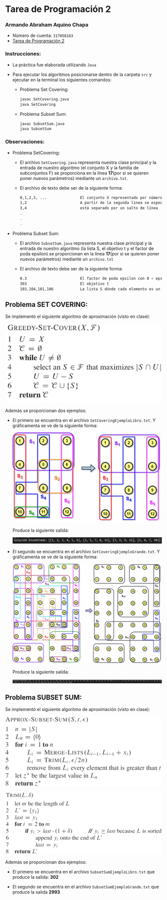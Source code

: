 # Tarea de Programación 2

### Armando Abraham Aquino Chapa

- Número de cuenta: `317058163`
- [Tarea de Programación 2][liga-tarea-2]

### Instrucciones:

* La práctica fue elaborada utilizando `Java`

* Para ejecutar los algoritmos posicionarse dentro de la carpeta `src` y ejecutar en la terminal los siguientes comandos:

   - Problema Set Covering:
      ```bash
      javac SetCovering.java
      java SetCovering
      ```

   - Problema Subset Sum:
      ```bash
      javac SubsetSum.java
      java SubsetSum
      ```

### Observaciones:


* Problema SetCovering:
   - El archivo `SetCovering.java` representa nuestra clase principal y la entrada de nuestro algoritmo (el conjunto X y la familia de subconjuntos F) se proporciona en la línea **17**(por si se quieren poner nuevos parámetros) mediante un `archivo.txt`. 

   - El archivo de texto debe ser de la siguiente forma:
      
       ```bash
       0,1,2,3, ...               El conjunto X representado por números enteros separados por una coma
       1,2                        A partir de la segunda linea se especifican la familia F dónde cada subconjunto 
       3,4                        está separado por un salto de línea  
       .
       .
       .
       ```

* Problema Subset Sum:
   
   - El archivo `SubsetSum.java` representa nuestra clase principal y la entrada de nuestro algoritmo (la lista S, el objetivo t y el factor de poda epsilon) se proporcionan en la línea **17**(por si se quieren poner nuevos parámetros) mediante un `archivo.txt`

   - El archivo de texto debe ser de la siguiente forma:
      
       ```bash
       0.3                        El factor de poda epsilon con 0 < epsilon < 1
       303                        El objetivo t
       103,104,101,106            La lista S dónde cada elemento es un número entero y se separa por una coma
       ```
      

## Problema SET COVERING:

Se implementó el siguiente algoritmo de aproximación (visto en clase):

![](imgs/greedysetcover.png)

Además se proporcionan dos ejemplos:

 - El primero se encuentra en el archivo `SetCoveringEjemploLibro.txt`. Y gráficamenta se ve de la siguiente forma:
    
   ![](imgs/soluciongrafica1facil.png)

   Produce la siguiente salida:

   ![](imgs/solucion1facil.png)

- El segundo se encuentra en el archivo `SetCoveringEjemploGrande.txt`. Y gráficamenta se ve de la siguiente forma:

  ![](imgs/soluciongrafica1grande.png)

  Produce la siguiente salida:

  ![](imgs/solucion1grande.png)

## Problema SUBSET SUM:

Se implementó el siguiente algoritmo de aproximación (visto en clase):

![](imgs/SUBSETSUM.png)

![](imgs/trim.png)

Además se proporcionan dos ejemplos:

 - El primero se encuentra en el archivo `SubsetSumEjemploLibro.txt` que produce la salida: **302**

- El segundo se encuentra en el archivo `SubsetSumEjemploGrande.txt` que produce la salida **2993**

[liga-tarea-2]: https://drive.google.com/file/d/1b9_1cwqopOGlH8LVBeD687JaxO4KWmTc/view
